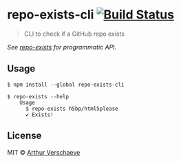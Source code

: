 # repo-exists-cli [![Build Status](https://travis-ci.org/arthurvr/repo-exists-cli.svg?branch=master)](https://travis-ci.org/arthurvr/repo-exists-cli)

> CLI to check if a GitHub repo exists

*See [repo-exists](https://github.com/arthurvr/repo-exists) for programmatic API.*

## Usage

```
$ npm install --global repo-exists-cli
```

```
$ repo-exists --help
	Usage
	  $ repo-exists h5bp/html5please
	  ✔ Exists!
```

## License

MIT © [Arthur Verschaeve](https://github.com/arthurvr)
